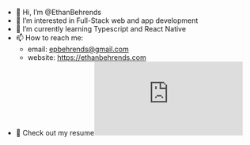- 👋 Hi, I’m @EthanBehrends
- 👀 I’m interested in Full-Stack web and app development
- 🌱 I’m currently learning Typescript and React Native
- 📫 How to reach me:
     - email: epbehrends@gmail.com
     - website: https://ethanbehrends.com
- 👾 Check out my resume![Ethan Behrends - Resume.pdf](https://github.com/EthanBehrends/EthanBehrends/files/7035120/Ethan.Behrends.-.Resume.pdf)

<!---
EthanBehrends/EthanBehrends is a ✨ special ✨ repository because its `README.md` (this file) appears on your GitHub profile.
You can click the Preview link to take a look at your changes.
--->
